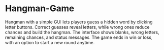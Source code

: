 # Hangman-Game
Hangman with a simple GUI lets players guess a hidden word by clicking letter buttons. Correct guesses reveal letters, while wrong ones reduce chances and build the hangman. The interface shows blanks, wrong letters, remaining chances, and status messages. The game ends in win or loss, with an option to start a new round anytime.
